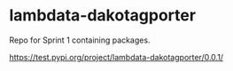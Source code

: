 # lambdata-dakotagporter
Repo for Sprint 1 containing packages.

https://test.pypi.org/project/lambdata-dakotagporter/0.0.1/
